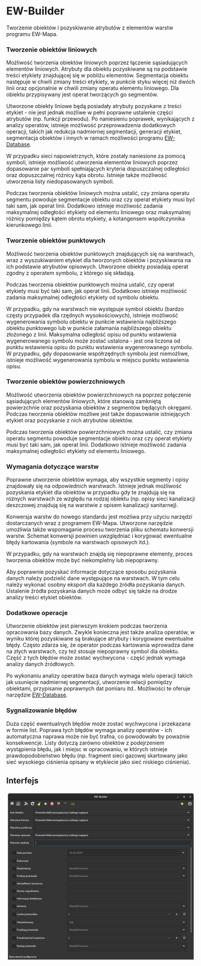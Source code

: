 # EW-Builder
Tworzenie obiektów i pozyskiwanie atrybutów z elementów warstw programu EW-Mapa.

### Tworzenie obiektów liniowych
Możliwość tworzenia obiektów liniowych poprzez łączenie sąsiadujących elementów liniowych. Atrybuty dla obiektu pozyskiwane są na podstawie treści etykiety znajdującej się w pobliżu elementów. Segmentacja obiektu następuje w chwili zmiany treści etykiety, w punkcie styku więcej niż dwóch linii oraz opcjonalnie w chwili zmiany operatu elementu liniowego. Dla obiektu przypisywany jest operat tworzących go segmentów.

Utworzone obiekty liniowe będą posiadały atrybuty pozyskane z treści etykiet - nie jest jednak możliwe w pełni poprawne ustalenie części atrybutów (np. funkcji przewodu). Po naniesieniu poprawek, wynikających z analizy operatów, istnieje możliwość przeprowadzenia dodatkowych operacji, takich jak redukcja nadmiernej segmentacji, generacji etykiet, segmentacja obiektów i innych w ramach możliwości programu [EW-Database](ewdatabase).

W przypadku sieci napowietrznych, które zostały naniesione za pomocą symboli, istnieje możliwość utworzenia elementów liniowych poprzez dopasowanie par symboli spełniających kryteria dopuszczalnej odległości oraz dopuszczalnej różnicy kąta obrotu. Istnieje także możliwość utworzenia listy niedopasowanych symboli.

Podczas tworzenia obiektów liniowych można ustalić, czy zmiana operatu segmentu powoduje segmentacje obiektu oraz czy operat etykiety musi być taki sam, jak operat linii. Dodatkowo istnieje możliwość zadania maksymalnej odległości etykiety od elementu liniowego oraz maksymalnej różnicy pomiędzy kątem obrotu etykiety, a kotangensem współczynnika kierunkowego linii.

### Tworzenie obiektów punktowych
Możliwość tworzenia obiektów punktowych znajdujących się na warstwach, wraz z wyszukiwaniem etykiet dla tworzonych obiektów i pozyskiwania na ich podstawie atrybutów opisowych. Utworzone obiekty posiadają operat zgodny z operatem symbolu, z którego się składają.

Podczas tworzenia obiektów punktowych można ustalić, czy operat etykiety musi być taki sam, jak operat linii. Dodatkowo istnieje możliwość zadania maksymalnej odległości etykiety od symbolu obiektu.

W przypadku, gdy na warstwach nie występuje symbol obiektu (bardzo częsty przypadek dla rzędnych wysokościowych), istnieje możliwość wygenerowania symbolu obiektu w punkcie wstawienia najbliższego obiektu punktowego lub w punkcie załamania najbliższego obiektu złożonego z linii. Maksymalna odległość opisu od punktu wstawienia wygenerowanego symbolu może zostać ustalona - jest ona liczona od punktu wstawienia opisu do punktu wstawienia wygenerowanego symbolu. W przypadku, gdy dopasowanie współrzędnych symbolu jest niemożliwe, istnieje możliwość wygenerowania symbolu w miejscu punktu wstawienia opisu.

### Tworzenie obiektów powierzchniowych
Możliwość utworzenia obiektów powierzchniowych na poprzez połączenie sąsiadujących elementów liniowych, które stanowią zamkniętą powierzchnie oraz pozyskania obiektów z segmentów będących okręgami. Podczas tworzenia obiektów możliwe jest także dopasowanie istniejących etykiet oraz pozyskanie z nich atrybutów obiektów.

Podczas tworzenia obiektów powierzchniowych można ustalić, czy zmiana operatu segmentu powoduje segmentacje obiektu oraz czy operat etykiety musi być taki sam, jak operat linii. Dodatkowo istnieje możliwość zadania maksymalnej odległości etykiety od elementu liniowego.

### Wymagania dotyczące warstw
Poprawne utworzenie obiektów wymaga, aby wszystkie segmenty i opisy znajdowały się na odpowiednich warstwach. Istnieje jednak możliwość pozyskania etykiet dla obiektów w przypadku gdy te znajdują się na różnych warstwach ze względu na rodzaj obiektu (np. opisy sieci kanalizacji deszczowej znajdują się na warstwie z opisem kanalizacji sanitarnej).

Konwersja warstw do nowego standardu jest możliwa przy użyciu narzędzi dostarczanych wraz z programem EW-Mapa. Utworzone narzędzie umożliwia także wspomaganie procesu tworzenia pliku schematu konwersji warstw. Schemat konwersji powinien uwzględniać i korygować ewentualne błędy kartowania (symbole na warstwach opisowych itd.).

W przypadku, gdy na warstwach znajdą się niepoprawne elementy, proces tworzenia obiektów może być niekompletny lub niepoprawny.

Aby poprawnie pozyskać informacje dotyczące sposobu pozyskania danych należy podzielić dane występujące na warstwach. W tym celu należy wykonać osobny eksport dla każdego źródła pozyskania danych. Ustalenie źródła pozyskania danych może odbyć się także na drodze analizy treści etykiet obiektów.

### Dodatkowe operacje
Utworzenie obiektów jest pierwszym krokiem podczas tworzenia opracowania bazy danych. Zwykle konieczna jest także analiza operatów, w wyniku której pozyskiwane są brakujące atrybuty i korygowane ewentualne błędy. Często zdarza się, że operator podczas kartowania wprowadza dane na złych warstwach, czy też stosuje niepoprawny symbol dla obiektu. Część z tych błędów może zostać wychwycona - część jednak wymaga analizy danych źródłowych.

Po wykonaniu analizy operatów baza danych wymaga wielu operacji takich jak usunięcie nadmiernej segmentacji, utworzenie relacji pomiędzy obiektami, przypisanie poprawnych dat pomiaru itd.. Możliwości te oferuje narzędzie [EW-Database](ewdatabase).

### Sygnalizowanie błędów
Duża część ewentualnych błędów może zostać wychwycona i przekazana w formie list. Poprawa tych błędów wymaga analizy operatów - ich automatyczna naprawa może nie być trafna, co powodowało by poważnie konsekwencje. Listy dotyczą zarówno obiektów z podejrzeniem wystąpienia błędu, jak i miejsc w opracowaniu, w których istnieje prawdopodobieństwo błędu (np. fragment sieci gazowej skartowany jako sieć wysokiego ciśnienia opisany w etykiecie jako sieć niskiego ciśnienia).

## Interfejs

![Interfejs](ewbuilder/interfejs.png)
